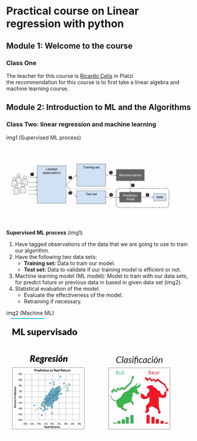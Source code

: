 # Practical course on Linear regression with python


## Module 1: Welcome to the course
### Class One
The teacher for this course is [Ricardo Celis](https://www.linkedin.com/in/ricardo-celis-809aa76b/?originalSubdomain=co) in Platzi  
the recommendation for this course is to first take a linear algebra and machine learning course.

## Module 2: Introduction to ML and the Algorithms
### Class Two: linear regression and machine learning
img1 (Supervised ML process)  
<img width="450px" src="https://github.com/Segaretsu/Datacademy-platzi/blob/main/assets/images/Superviced_ML_process.png?raw=true" >

**Supervised ML process**  (img1)
1. Have tagged observations of the data that we are going to use to train our algorithm.
2. Have the following two data sets: 
    - **Training set:** Data to train our model. 
    - **Test set:** Data to validate if our training model is efficient or not.
3. Machine learning model (ML model): Model to train with our data sets, for predict future or previous data in based in given data set (img2).
4. Statistical evaluation of the model.
    - Evaluate the effectiveness of the model.
    - Retraining if necessary.

img2 (Machine ML)  
<img width="450px" src="https://github.com/Segaretsu/Datacademy-platzi/blob/main/assets/images/Supervised_ML_example.png?raw=true" >
